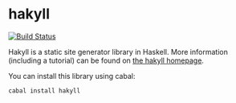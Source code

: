# hakyll

[![Build Status](https://img.shields.io/travis/jaspervdj/hakyll.svg)](http://travis-ci.org/jaspervdj/hakyll)

Hakyll is a static site generator library in Haskell. More information
(including a tutorial) can be found on
[the hakyll homepage](http://jaspervdj.be/hakyll).

You can install this library using cabal:

    cabal install hakyll

